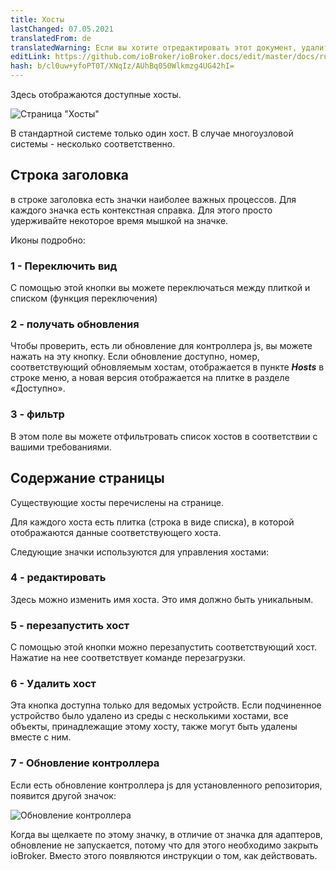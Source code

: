 ```yaml
---
title: Хосты
lastChanged: 07.05.2021
translatedFrom: de
translatedWarning: Если вы хотите отредактировать этот документ, удалите поле «translationFrom», в противном случае этот документ будет снова автоматически переведен
editLink: https://github.com/ioBroker/ioBroker.docs/edit/master/docs/ru/admin/hosts.md
hash: b/cl0uw+yfoPT0T/XNqIz/AUhBq050Wlkmzg4UG42hI=
---
```

Здесь отображаются доступные хосты.

![Страница "Хосты"](../../de/admin/media/ADMIN_Hosts_numbers.png)

В стандартной системе только один хост. В случае многоузловой системы - несколько соответственно.

## Строка заголовка
в строке заголовка есть значки наиболее важных процессов. Для каждого значка есть контекстная справка. Для этого просто удерживайте некоторое время мышкой на значке.

Иконы подробно:

### 1 - Переключить вид
С помощью этой кнопки вы можете переключаться между плиткой и списком (функция переключения)

### 2 - получать обновления
Чтобы проверить, есть ли обновление для контроллера js, вы можете нажать на эту кнопку. Если обновление доступно, номер, соответствующий обновляемым хостам, отображается в пункте ***Hosts*** в строке меню, а новая версия отображается на плитке в разделе «Доступно».

### 3 - фильтр
В этом поле вы можете отфильтровать список хостов в соответствии с вашими требованиями.

## Содержание страницы
Существующие хосты перечислены на странице.

Для каждого хоста есть плитка (строка в виде списка), в которой отображаются данные соответствующего хоста.

Следующие значки используются для управления хостами:

### 4 - редактировать
Здесь можно изменить имя хоста. Это имя должно быть уникальным.

### 5 - перезапустить хост
С помощью этой кнопки можно перезапустить соответствующий хост. Нажатие на нее соответствует команде перезагрузки.

### 6 - Удалить хост
Эта кнопка доступна только для ведомых устройств. Если подчиненное устройство было удалено из среды с несколькими хостами, все объекты, принадлежащие этому хосту, также могут быть удалены вместе с ним.

### 7 - Обновление контроллера
Если есть обновление контроллера js для установленного репозитория, появится другой значок:

![Обновление контроллера](../../de/admin/media/ADMIN_Hosts_update.png)

Когда вы щелкаете по этому значку, в отличие от значка для адаптеров, обновление не запускается, потому что для этого необходимо закрыть ioBroker. Вместо этого появляются инструкции о том, как действовать.